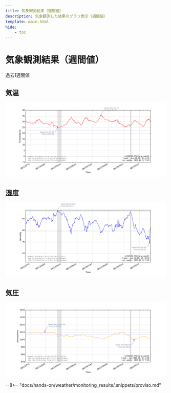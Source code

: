 ```yaml
---
title: 気象観測結果（週間値）
description: 気象観測した結果のグラフ表示（週間値）
template: main.html
hide:
    - toc
---
```


# 気象観測結果（週間値）

過去1週間値

## 気温

[![S11_Tem-image]][S11_Tem-image]

## 湿度

[![S11_Hum-image]][S11_Hum-image]

## 気圧

[![S11_Atm-image]][S11_Atm-image]

[S11_Tem-image]: images/S11_Temperature-01w.png
[S11_Hum-image]: images/S11_Humidity-01w.png
[S11_Atm-image]: images/S11_Atmosphere-01w.png


<!---
  ここから：気象観測結果の公開に対する但し書き記載
-->

--8<-- "docs/hands-on/weather/monitoring_results/.snippets/proviso.md"

<!---
  ここまで：気象観測結果の公開に対する但し書き記載
-->
